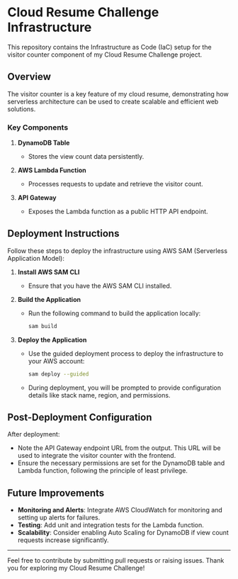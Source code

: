 # Cloud Resume Challenge Infrastructure

This repository contains the Infrastructure as Code (IaC) setup for the visitor counter component of my Cloud Resume Challenge project.

## Overview

The visitor counter is a key feature of my cloud resume, demonstrating how serverless architecture can be used to create scalable and efficient web solutions.

### Key Components

1. **DynamoDB Table**
   - Stores the view count data persistently.
   
2. **AWS Lambda Function**
   - Processes requests to update and retrieve the visitor count.
   
3. **API Gateway**
   - Exposes the Lambda function as a public HTTP API endpoint.

## Deployment Instructions

Follow these steps to deploy the infrastructure using AWS SAM (Serverless Application Model):

1. **Install AWS SAM CLI**
   - Ensure that you have the AWS SAM CLI installed.

2. **Build the Application**
   - Run the following command to build the application locally:
     ```bash
     sam build
     ```

3. **Deploy the Application**
   - Use the guided deployment process to deploy the infrastructure to your AWS account:
     ```bash
     sam deploy --guided
     ```
   - During deployment, you will be prompted to provide configuration details like stack name, region, and permissions.

## Post-Deployment Configuration

After deployment:
- Note the API Gateway endpoint URL from the output. This URL will be used to integrate the visitor counter with the frontend.
- Ensure the necessary permissions are set for the DynamoDB table and Lambda function, following the principle of least privilege.

## Future Improvements

- **Monitoring and Alerts**: Integrate AWS CloudWatch for monitoring and setting up alerts for failures.
- **Testing**: Add unit and integration tests for the Lambda function.
- **Scalability**: Consider enabling Auto Scaling for DynamoDB if view count requests increase significantly.

---

Feel free to contribute by submitting pull requests or raising issues. Thank you for exploring my Cloud Resume Challenge!
